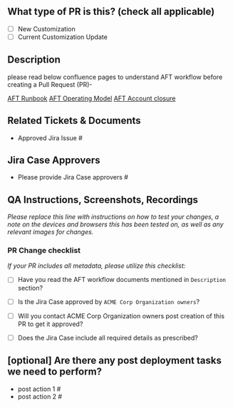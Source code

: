## What type of PR is this? (check all applicable)
- [ ] New Customization
- [ ] Current Customization Update

## Description

please read below confluence pages to understand AFT workflow before creating a Pull Request (PR)-

[AFT Runbook](https://invicro.atlassian.net/wiki/spaces/RCF/pages/2768400416809/AFT+RunBook)
[AFT Operating Model](https://invicro.atlassian.net/wiki/spaces/RCF/pages/2768358735919/AFT+Operating+Model)
[AFT Account closure](https://invicro.atlassian.net/wiki/spaces/RCF/pages/2768414244865/Account+Closure+Solution+AFT)



## Related Tickets & Documents

<!--
Please provide valid and approved Jira case.
-->

- Approved Jira Issue #

## Jira Case Approvers

- Please provide Jira Case approvers #


## QA Instructions, Screenshots, Recordings

_Please replace this line with instructions on how to test your changes, a note
on the devices and browsers this has been tested on, as well as any relevant
images for changes._

### PR Change checklist
_If your PR includes all metadata, please utilize this checklist:_
- [ ] Have you read the AFT workflow documents mentioned in `Description` section?
- [ ] Is the Jira Case approved by `ACME Corp Organization owners`?
- [ ] Will you contact ACME Corp Organization owners post creation of this PR to get it approved?
- [ ] Does the Jira Case include all required details as prescribed?


## [optional] Are there any post deployment tasks we need to perform?

<!--
Please provide post deployments tasks in any.
-->
- post action 1 #
- post action 2 #